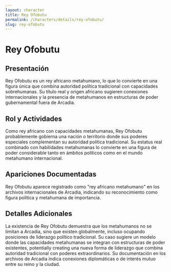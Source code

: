```yaml
---
layout: character
title: Rey Ofobutu
permalink: /characters/details/rey-ofobutu/
slug: rey-ofobutu
---
```


# Rey Ofobutu

## Presentación
Rey Ofobutu es un rey africano metahumano, lo que lo convierte en una figura única que combina autoridad política tradicional con capacidades sobrehumanas. Su título real y origen africano sugieren conexiones internacionales y la presencia de metahumanos en estructuras de poder gubernamental fuera de Arcadia.

## Rol y Actividades
Como rey africano con capacidades metahumanas, Rey Ofobutu probablemente gobierna una nación o territorio donde sus poderes especiales complementan su autoridad política tradicional. Su estatus real combinado con habilidades metahumanas lo convierte en una figura de poder considerable tanto en ámbitos políticos como en el mundo metahumano internacional.

## Apariciones Documentadas
Rey Ofobutu aparece registrado como "rey africano metahumano" en los archivos internacionales de Arcadia, indicando su reconocimiento como figura política y metahumana de importancia.

## Detalles Adicionales
La existencia de Rey Ofobutu demuestra que los metahumanos no se limitan a Arcadia, sino que existen globalmente, incluso ocupando posiciones de liderazgo político tradicional. Su caso sugiere un modelo donde las capacidades metahumanas se integran con estructuras de poder existentes, potentially creating una nueva forma de liderazgo que combina autoridad tradicional con poderes extraordinarios. Su documentación en los archivos de Arcadia indica conexiones diplomáticas o de interés mutuo entre su reino y la ciudad.